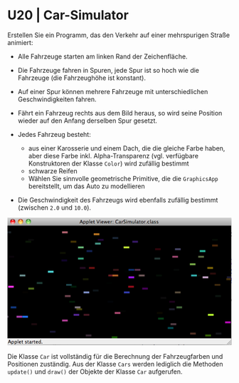 # U20 | Car-Simulator

Erstellen Sie ein Programm, das den Verkehr auf einer mehrspurigen
Straße animiert:

- Alle Fahrzeuge starten am linken Rand der Zeichenfläche.

- Die Fahrzeuge fahren in Spuren, jede Spur ist so hoch wie die
  Fahrzeuge (die Fahrzeughöhe ist konstant).

- Auf einer Spur können mehrere Fahrzeuge mit unterschiedlichen
  Geschwindigkeiten fahren.

- Fährt ein Fahrzeug rechts aus dem Bild heraus, so wird seine
  Position wieder auf den Anfang derselben Spur gesetzt.

- Jedes Fahrzeug besteht:
  - aus einer Karosserie und einem Dach, die die gleiche Farbe haben, aber diese Farbe inkl. Alpha-Transparenz (vgl. verfügbare Konstruktoren der Klasse `Color`) wird zufällig bestimmt
  - schwarze Reifen 
  - Wählen Sie sinnvolle geometrische Primitive, die die `GraphicsApp` bereitstellt, um das Auto zu modellieren

- Die Geschwindigkeit des Fahrzeugs wird ebenfalls zufällig bestimmt
  (zwischen `2.0` und `10.0`).

![Cars!](./docs/09_cars.png)

Die Klasse ```Car``` ist vollständig für die Berechnung der Fahrzeugfarben und Positionen zuständig. Aus der Klasse ```Cars``` werden lediglich die Methoden ```update()``` und ```draw()``` der Objekte der Klasse ```Car``` aufgerufen.
